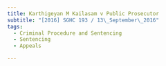 ```yaml
---
title: Karthigeyan M Kailasam v Public Prosecutor 
subtitle: "[2016] SGHC 193 / 13\_September\_2016"
tags:
  - Criminal Procedure and Sentencing
  - Sentencing
  - Appeals

---
```


